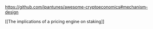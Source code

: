 https://github.com/jpantunes/awesome-cryptoeconomics#mechanism-design



[[The implications of a pricing engine on staking]]